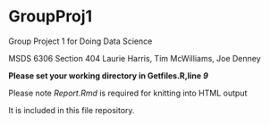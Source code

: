 # GroupProj1
Group Project 1 for Doing Data Science</b>

MSDS 6306 Section 404
Laurie Harris, Tim McWilliams, Joe Denney

**Please set your working directory in Getfiles.R,line *9***

Please note *Report.Rmd* is required for knitting into HTML output

It is included in this file repository.
